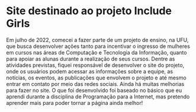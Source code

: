# Site destinado ao projeto Include Girls

Em julho de 2022, comecei a fazer parte de um projeto de ensino, na UFU, que busca desenvolver ações tanto para incentivar o ingresso de mulheres em cursos nas áreas de Computação e Tecnologia da Informação, quanto para apoiar as alunas durante a realização de seus cursos. 
Dentre as atividades previstas, fiquei responsável de desenvolver o site do projeto, onde os usuários podem acessar as informações sobre a equipe, as notícias, os eventos, as publicações que envolvem o projeto e até mesmo entrar em contato por meio das redes sociais.
Ainda há muitas melhorias para fazer no site. O que foi desenvolvido foi baseado no básico que eu aprendi durante a disciplina de Programação para a Internet, mas pretendo aprender mais para poder tornar a página ainda melhor!
